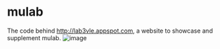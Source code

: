 # mulab
The code behind http://lab3vle.appspot.com, a website to showcase and supplement mulab.
![image](https://user-images.githubusercontent.com/14994219/55468305-03c67200-55fb-11e9-89c0-f51bfa51e23c.png)
